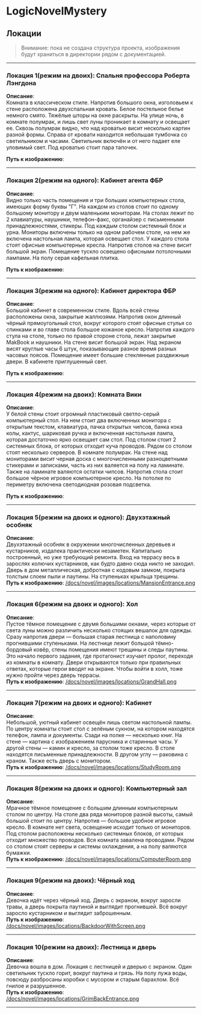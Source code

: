 # LogicNovelMystery

## Локации

> Внимание: пока не создана структура проекта, изображения будут храниться в директории рядом с документацией.

---
### Локация 1(режим на двоих): Спальня профессора Роберта Лэнгдона
**Описание**:  
Комната в классическом стиле. Напротив большого окна, изголовьем к стене расположена двухспальная кровать.
Белое постельное белье немного смято. Тяжёлые шторы на окне раскрыты. 
На улице ночь, в комнате полумрак, и лишь свет луны проникает в комнату 
и освещает ее. Сквозь полумрак видно, что над кроватью висит несколько картин
разной формы. Справа от кровати находится небольшая тумбочка со светильником и часами.
Светильник включён и от него падает еле уловимый свет. Под кроватью стоит пара тапочек.

**Путь к изображению**:

---
### Локация 2(режим на одного): Кабинет агента ФБР
**Описание**:  
Видно только часть помещения и три больших компьютерных стола, имеющих форму буквы "Г". 
На каждом из столов стоит по одному большому монитору и двум маленьким мониторам. 
На столах лежит по 2 клавиатуры, наушники, телефон-факс, органайзер с письменными 
принадлежностями, стикеры. Под каждым столом системный блок и урна. Мониторы включены только
на одном рабочем столе, на нем же включена настольная лампа, которая освещает стол. 
У каждого стола стоят офисные компьютерные кресла. Напротив столов на стене висит большой 
экран. Помещение тускло освещено офисными потолочными лампами. На полу серая кафельная плитка.

**Путь к изображению**:

---
### Локация 3(режим на одного): Кабинет директора ФБР
**Описание**:  
Большой кабинет в современном стиле. Вдоль всей стены расположены окна, закрытые жаллюзями. 
Напротив окон длинный чёрный прямоугольный стол, вокруг которого стоят офисные стулья со спинками и во главе 
стола большое кожаное кресло. Напротив каждого стула на столе, только по правой стороне стола, лежат закрытые MakBook и наушники. 
На стене висит большой экран. Над экраном висят круглые часы 6 штук, показывающие разное время
разных часовых поясов. Помещение имеет большие стеклянные раздвижные двери. В кабинете приглушенный свет.

**Путь к изображению**:

---
### Локация 4(режим на двоих): Комната Вики
**Описание**:  
У белой стены стоит огромный пластиковый светло-серый компьютерный стол. На нем стоит два
включенных монитора с открытым текстом, клавиатура, пачка открытых чипсов, банка кока колы, кактус, 
шариковая ручка и включенная настольная лампа, которая достаточно ярко освещает сам стол. Под столом 
стоит 2 системных блока, от которых отходит куча проводов. Рядом со столом стоят несколько серверов. 
В комнате полумрак. На стене над мониторами висит черная доска с многочисленными разноцветными стикерами и
записками, часть из них валяется на полу на ламинате. Также на ламинате валяются остатки чипсов. Напротив стола 
стоит большое чёрное игровое компьютерное кресло. На потолке по периметру включена светодиодная розовая подсветка.

**Путь к изображению**:

---
### Локация 5(режим на двоих и одного): Двухэтажный особняк
**Описание**:  
Двухэтажный особняк в окружении многочисленных деревьев и кустарников,
издалека практически незаметен.
Капитально построенный, но уже требующий ремонта.
Вход на террасу весь в зарослях колючих кустарников,
как будто давно сюда никто не заходил. Дверь в дом металлическая,
добротная с кодовым замком, покрыта толстым слоем пыли и паутины.
На ступеньках крыльца трещины.  
**Путь к изображению**: [/docs/novel/images/locations/MansionEntrance.png](./images/locations/MansionEntrance.png)

---

### Локация 6(режим на двоих и одного): Хол
**Описание**:  
Пустое тёмное помещение с двумя большими окнами,
через которые от света луны можно различить несколько стоящих
вешалок для одежды. Сразу напротив двери — большая старая лестница
с наполовину прогнившими ступеньками. На лестнице лежит большой
тёмно-бордовый ковёр, стены помещения имеют трещины и следы паутины.
Это начало первого задания, где протагонист изучает пролог,
переходя из комнаты в комнату. Двери открываются только при правильных
ответах, которые герои вводят на экране. Чтобы войти в холл,
тоже нужно пройти через дверь террасы.  
**Путь к изображению**: [/docs/novel/images/locations/GrandHall.png](./images/locations/GrandHall.png)

---

### Локация 7(режим на двоих и одного): Кабинет
**Описание**:  
Небольшой, уютный кабинет освещён лишь светом настольной лампы.
По центру комнаты стоит стол с зелёным сукном, на котором находятся
телефон, лампа и документы. Сзади на полке — несколько книг.
На стене — картина с изображением парусника и старинные часы.
У другой стены — камин и кресло, за столом тоже кресло.
В столе находятся письменные принадлежности. В другом углу — раковина
с краном. Также есть дверь с монитором.  
**Путь к изображению**: [/docs/novel/images/locations/StudyRoom.png](./images/locations/StudyRoom.png)

---

### Локация 8(режим на двоих и одного): Компьютерный зал
**Описание**:  
Мрачное тёмное помещение с большим длинным компьютерным столом
по центру. На столе два ряда мониторов разной высоты, самый большой
стоит по центру. Напротив — большое удобное игровое кресло.
В комнате нет света, освещение исходит только от мониторов.
Под столом расположены несколько системных блоков, от которых отходит
множество проводов. Вся комната завалена проводами. Рядом со столом
стоят серверы и системы охлаждения, а на полу валяются бумажки.  
**Путь к изображению**: [/docs/novel/images/locations/ComputerRoom.png](./images/locations/ComputerRoom.pmg)

---

### Локация 9(режим на двоих): Чёрный ход
**Описание**:  
Девочка идёт через чёрный ход. Дверь с экраном, вокруг заросли травы,
а дверь покрыта паутиной и выглядит прогнившей. Всё вокруг заросло
кустарником и выглядит заброшенным.  
**Путь к изображению**: [/docs/novel/images/locations/BackdoorWithScreen.png](./images/locations/BackdoorWithScreen.png)

---

### Локация 10(режим на двоих): Лестница и дверь
**Описание**:  
Девочка вошла в дом. Локация с лестницей и дверью с экраном.
Один светильник тускло горит, вокруг паутина и грязь.
На полу лужа воды, повсюду разбросаны коробки с мусором
и старым барахлом. Всё гнилое и разрушенное.  
**Путь к изображению**: [/docs/novel/images/locations/GrimBackEntrance.png](./images/locations/GrimBackEntrance.png)

---